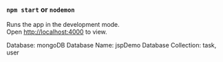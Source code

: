 ### `npm start` or `nodemon`

Runs the app in the development mode.\
Open [http://localhost:4000](http://localhost:4000) to view.

Database: mongoDB
Database Name: jspDemo
Database Collection: task, user
